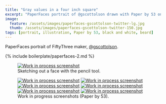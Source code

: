 ```yaml
---
title: "Gray values in a four inch square"
excerpt: "PaperFaces portrait of @gscottolson drawn with Paper by 53 on an iPad."
image: 
  feature: /assets/images/paperfaces-gscottolson-twitter-lg.jpg
  thumb: /assets/images/paperfaces-gscottolson-twitter-150.jpg
tags: [portrait, illustration, Paper by 53, black and white, beard]
---
```


PaperFaces portrait of FiftyThree maker, [@gscottolson](http://twitter.com/gscottolson).

{% include boilerplate/paperfaces-2.md %}

<figure>
  <a href="{{ site.url }}/assets/images/paperfaces-gscottolson-process-1-lg.jpg"><img src="{{ site.url }}/assets/images/paperfaces-gscottolson-process-1-750.jpg" alt="Work in process screenshot"></a>
  <figcaption>Sketching out a face with the pencil tool.</figcaption>
</figure>

<figure class="half">
  <a href="{{ site.url }}/assets/images/paperfaces-gscottolson-process-2-lg.jpg"><img src="{{ site.url }}/assets/images/paperfaces-gscottolson-process-2-600.jpg" alt="Work in process screenshot"></a>
  <a href="{{ site.url }}/assets/images/paperfaces-gscottolson-process-3-lg.jpg"><img src="{{ site.url }}/assets/images/paperfaces-gscottolson-process-3-600.jpg" alt="Work in process screenshot"></a>
  <a href="{{ site.url }}/assets/images/paperfaces-gscottolson-process-4-lg.jpg"><img src="{{ site.url }}/assets/images/paperfaces-gscottolson-process-4-600.jpg" alt="Work in process screenshot"></a>
  <a href="{{ site.url }}/assets/images/paperfaces-gscottolson-process-5-lg.jpg"><img src="{{ site.url }}/assets/images/paperfaces-gscottolson-process-5-600.jpg" alt="Work in process screenshot"></a>
  <a href="{{ site.url }}/assets/images/paperfaces-gscottolson-process-6-lg.jpg"><img src="{{ site.url }}/assets/images/paperfaces-gscottolson-process-6-600.jpg" alt="Work in process screenshot"></a>
  <a href="{{ site.url }}/assets/images/paperfaces-gscottolson-process-7-lg.jpg"><img src="{{ site.url }}/assets/images/paperfaces-gscottolson-process-7-600.jpg" alt="Work in process screenshot"></a>
  <figcaption>Work in progress screenshots (Paper by 53).</figcaption>
</figure>